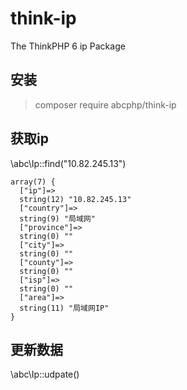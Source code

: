 # think-ip
The ThinkPHP 6 ip Package

## 安装
> composer require abcphp/think-ip

## 获取ip
\abc\Ip::find("10.82.245.13")

```
array(7) {
  ["ip"]=>
  string(12) "10.82.245.13"
  ["country"]=>
  string(9) "局域网"
  ["province"]=>
  string(0) ""
  ["city"]=>
  string(0) ""
  ["county"]=>
  string(0) ""
  ["isp"]=>
  string(0) ""
  ["area"]=>
  string(11) "局域网IP"
}
```

## 更新数据
\abc\Ip::udpate()